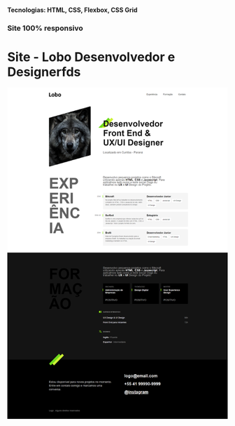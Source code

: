 <h4>Tecnologias: HTML, CSS, Flexbox, CSS Grid</h4>
<h3>Site 100% responsivo</h3>

# Site - Lobo Desenvolvedor e Designerfds

<img src="https://github.com/dieegobs/Lobo---Desenvolvedor-e-Designer/blob/main/img/lobo.png?raw=true"/>
